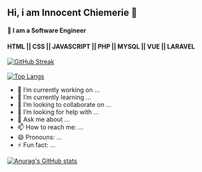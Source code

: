 <!--
**emerie55/emerie55** is a ✨ _special_ ✨ repository because its `README.md` (this file) appears on your GitHub profile.
-->

## Hi, i am Innocent Chiemerie 👋
#### 🌱 I am a Software Engineer

#### HTML || CSS || JAVASCRIPT || PHP || MYSQL || VUE || LARAVEL

[![GitHub Streak](https://github-readme-streak-stats.herokuapp.com/?user=emerie55&theme=nightowl)](https://git.io/streak-stats)&nbsp; &nbsp; &nbsp; &nbsp; &nbsp;
<br>
<br>
[![Top Langs](https://github-readme-stats.vercel.app/api/top-langs/?username=emerie55&layout=compact&card_width=445)](https://github.com/emerie55/github-readme-stats)

- 🔭 I’m currently working on ...
- 🌱 I’m currently learning ...
- 👯 I’m looking to collaborate on ...
- 🤔 I’m looking for help with ...
- 💬 Ask me about ...
- 📫 How to reach me: ...
- 😄 Pronouns: ...
- ⚡ Fun fact: ...

[![Anurag's GitHub stats](https://github-readme-stats.vercel.app/api?username=emerie55)](https://github.com/emerie55/github-readme-stats)

